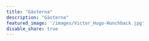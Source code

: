 ```yaml
---
title: "Gästerna"
description: "Gästerna"
featured_image: '/images/Victor_Hugo-Hunchback.jpg'
disable_share: true
---
```

